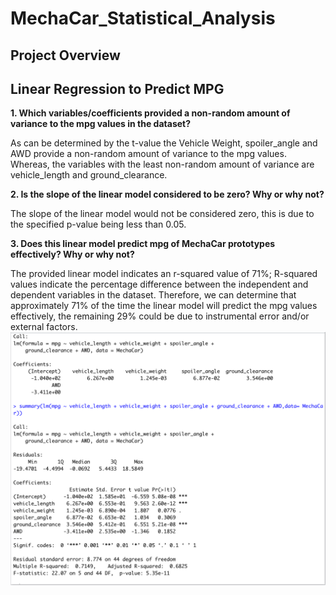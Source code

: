 # MechaCar_Statistical_Analysis

## Project Overview 

## Linear Regression to Predict MPG

**1.	Which variables/coefficients provided a non-random amount of variance to the mpg values in the dataset?**

As can be determined by the t-value the Vehicle Weight, spoiler_angle and AWD provide a non-random amount of variance to the mpg values. Whereas, the           variables with the least non-random amount of variance are vehicle_length and ground_clearance. 
    
**2.	Is the slope of the linear model considered to be zero? Why or why not?**

The slope of the linear model would not be considered zero, this is due to the specified p-value being less than 0.05. 
    
**3.	Does this linear model predict mpg of MechaCar prototypes effectively? Why or why not?**

The provided linear model indicates an r-squared value of 71%; R-squared values indicate the percentage difference between the independent and dependent         variables in the dataset. Therefore, we can determine that approximately 71% of the time the linear model will predict the mpg values effectively, the remaining     29% could be due to instrumental error and/or external factors.  
![Linear_Regression:](./Resources/Linear_Regression.png)
